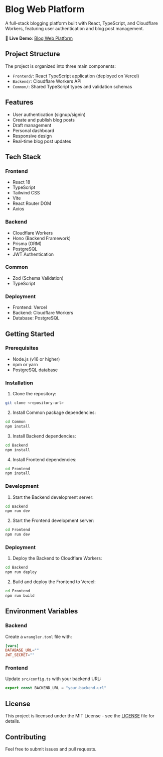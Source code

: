 # Blog Web Platform

A full-stack blogging platform built with React, TypeScript, and Cloudflare Workers, featuring user authentication and blog post management.

🚀 **Live Demo**: [Blog Web Platform](https://blog-website-one-mauve.vercel.app/)

## Project Structure

The project is organized into three main components:

- `Frontend/`: React TypeScript application (deployed on Vercel)
- `Backend/`: Cloudflare Workers API
- `Common/`: Shared TypeScript types and validation schemas

## Features

- User authentication (signup/signin)
- Create and publish blog posts
- Draft management
- Personal dashboard
- Responsive design
- Real-time blog post updates

## Tech Stack

### Frontend
- React 18
- TypeScript
- Tailwind CSS
- Vite
- React Router DOM
- Axios

### Backend
- Cloudflare Workers
- Hono (Backend Framework)
- Prisma (ORM)
- PostgreSQL
- JWT Authentication

### Common
- Zod (Schema Validation)
- TypeScript

### Deployment
- Frontend: Vercel
- Backend: Cloudflare Workers
- Database: PostgreSQL

## Getting Started

### Prerequisites
- Node.js (v16 or higher)
- npm or yarn
- PostgreSQL database

### Installation

1. Clone the repository:
```bash
git clone <repository-url>
```

2. Install Common package dependencies:
```bash
cd Common
npm install
```

3. Install Backend dependencies:
```bash
cd Backend
npm install
```

4. Install Frontend dependencies:
```bash
cd Frontend
npm install
```

### Development

1. Start the Backend development server:
```bash
cd Backend
npm run dev
```

2. Start the Frontend development server:
```bash
cd Frontend
npm run dev
```

### Deployment

1. Deploy the Backend to Cloudflare Workers:
```bash
cd Backend
npm run deploy
```

2. Build and deploy the Frontend to Vercel:
```bash
cd Frontend
npm run build
```

## Environment Variables

### Backend
Create a `wrangler.toml` file with:
```toml
[vars]
DATABASE_URL=""
JWT_SECRET=""
```

### Frontend
Update `src/config.ts` with your backend URL:
```typescript
export const BACKEND_URL = "your-backend-url"
```

## License

This project is licensed under the MIT License - see the [LICENSE](LICENSE) file for details.

## Contributing

Feel free to submit issues and pull requests.
